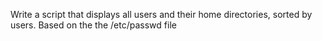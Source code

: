 Write a script that displays all users and their home directories, sorted by users. Based on the the /etc/passwd file
